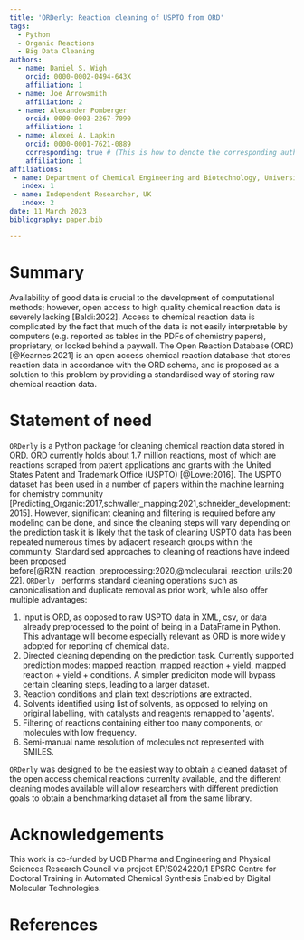 ```yaml
---
title: 'ORDerly: Reaction cleaning of USPTO from ORD'
tags:
  - Python
  - Organic Reactions
  - Big Data Cleaning
authors:
  - name: Daniel S. Wigh
    orcid: 0000-0002-0494-643X
    affiliation: 1
  - name: Joe Arrowsmith
    affiliation: 2
  - name: Alexander Pomberger
    orcid: 0000-0003-2267-7090
    affiliation: 1
  - name: Alexei A. Lapkin
    orcid: 0000-0001-7621-0889
    corresponding: true # (This is how to denote the corresponding author)
    affiliation: 1
affiliations:
 - name: Department of Chemical Engineering and Biotechnology, University of Cambridge, Cambridge, UK
   index: 1
 - name: Independent Researcher, UK
   index: 2
date: 11 March 2023
bibliography: paper.bib

---
```


# Summary

Availability of good data is crucial to the development of computational methods; however, open access to high quality chemical reaction data is severely lacking [Baldi:2022]. Access to chemical reaction data is complicated by the fact that much of the data is not easily interpretable by computers (e.g. reported as tables in the PDFs of chemistry papers), proprietary, or locked behind a paywall. The Open Reaction Database (ORD) [@Kearnes:2021] is an open access chemical reaction database that stores reaction data in accordance with the ORD schema, and is proposed as a solution to this problem by providing a standardised way of storing raw chemical reaction data. 

# Statement of need

`ORDerly` is a Python package for cleaning chemical reaction data stored in ORD. ORD currently holds about 1.7 million reactions, most of which are reactions scraped from patent applications and grants with the United States Patent and Trademark Office (USPTO) [@Lowe:2016]. The USPTO dataset has been used in a number of papers within the machine learning for chemistry community [Predicting_Organic:2017,schwaller_mapping:2021,schneider_development:2015]. However, significant cleaning and filtering is required before any modeling can be done, and since the cleaning steps will vary depending on the prediction task it is likely that the task of cleaning USPTO data has been repeated numerous times by adjacent research groups within the community. Standardised approaches to cleaning of reactions have indeed been proposed before[@RXN_reaction_preprocessing:2020,@molecularai_reaction_utils:2022]. `ORDerly ` performs standard cleaning operations such as canonicalisation and duplicate removal as prior work, while also offer multiple advantages:
 1. Input is ORD, as opposed to raw USPTO data in XML, csv, or data already preprocessed to the point of being in a DataFrame in Python. This advantage will become especially relevant as ORD is more widely adopted for reporting of chemical data.
 2. Directed cleaning depending on the prediction task. Currently supported prediction modes: mapped reaction, mapped reaction + yield, mapped reaction + yield + conditions. A simpler prediciton mode will bypass certain cleaning steps, leading to a larger dataset.
 3. Reaction conditions and plain text descriptions are extracted. 
 4. Solvents identified using list of solvents, as opposed to relying on original labelling, with catalysts and reagents remapped to 'agents'.
 5. Filtering of reactions containing either too many components, or molecules with low frequency.
 6. Semi-manual name resolution of molecules not represented with SMILES.

`ORDerly` was designed to be the easiest way to obtain a cleaned dataset of the open access chemical reactions currenlty available, and the different cleaning modes available will allow researchers with different prediction goals to obtain a benchmarking dataset all from the same library.


# Acknowledgements

This work is co-funded by UCB Pharma and Engineering and Physical Sciences Research Council via project EP/S024220/1 EPSRC Centre for Doctoral Training in Automated Chemical Synthesis Enabled by Digital Molecular Technologies.

# References
